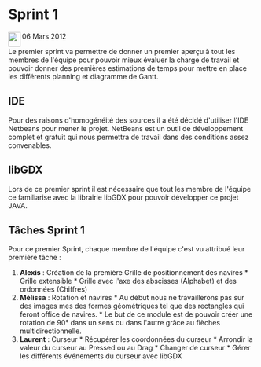 # Sprint 1 #

<img src='https://bataille-navale.googlecode.com/svn/wiki/img/calendarIcone.jpg' align='left' width='25px' height='30px' /> 06 Mars 2012

Le premier sprint va permettre de donner un premier aperçu à tout les membres de l'équipe pour pouvoir mieux évaluer la charge de travail et pouvoir donner des premières estimations de temps pour mettre en place les différents planning et diagramme de Gantt.

## IDE ##
Pour des raisons d'homogénéité des sources il a été décidé d'utiliser l'IDE Netbeans pour mener le projet.
NetBeans est un outil de développement complet et gratuit qui nous permettra de travail dans des conditions assez convenables.

## libGDX ##
Lors de ce premier sprint il est nécessaire que tout les membre de l'équipe ce familiarise avec la librairie libGDX pour pouvoir développer ce projet JAVA.

## Tâches Sprint 1 ##
Pour ce premier Sprint, chaque membre de l'équipe c'est vu attribué leur première tâche :
  1. **Alexis** : Création de la première Grille de positionnement des navires
    * Grille extensible
    * Grille avec l'axe des abscisses (Alphabet) et des ordonnées (Chiffres)
  1. **Mélissa** : Rotation et navires
    * Au début nous ne travaillerons pas sur des images mes des formes géométriques tel que des rectangles qui feront office de navires.
    * Le but de ce module est de pouvoir créer une rotation de 90° dans un sens ou dans l'autre grâce au flèches multidirectionnelle.
  1. **Laurent** : Curseur
    * Récupérer les coordonnées du curseur
    * Arrondir la valeur du curseur au Pressed ou au Drag
    * Changer de curseur
    * Gérer les différents événements du curseur avec libGDX